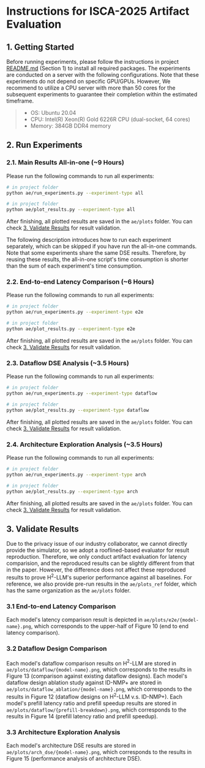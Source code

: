 # Instructions for ISCA-2025 Artifact Evaluation

## 1. Getting Started

Before running experiments, please follow the instructions in project [README.md](../README.md) (Section 1) to install all required packages. The experiments are conducted on a server with the following configurations. Note that these experiments do not depend on specific GPU/GPUs. However, We recommend to utilize a CPU server with more than 50 cores for the subsequent experiments to guarantee their completion within the estimated timeframe.

> * OS: Ubuntu 20.04
> * CPU: Intel(R) Xeon(R) Gold 6226R CPU (dual-socket, 64 cores)
> * Memory: 384GB DDR4 memory


## 2. Run Experiments 

### 2.1. Main Results All-in-one (~9 Hours)

Please run the following commands to run all experiments:

```bash
# in project folder
python ae/run_experiments.py --experiment-type all

# in project folder
python ae/plot_results.py --experiment-type all
```

After finishing, all plotted results are saved in the ```ae/plots``` folder. You can check [3. Validate Results](#3-validate-results) for result validation. 

The following description introduces how to run each experiment separately, which can be skipped if you have run the all-in-one commands. Note that some experiments share the same DSE results. Therefore, by reusing these results, the all-in-one script's time consumption is shorter than the sum of each experiment's time consumption.

### 2.2. End-to-end Latency Comparison (~6 Hours)

Please run the following commands to run all experiments:

```bash
# in project folder
python ae/run_experiments.py --experiment-type e2e

# in project folder
python ae/plot_results.py --experiment-type e2e
```

After finishing, all plotted results are saved in the ```ae/plots``` folder. You can check [3. Validate Results](#3-validate-results) for result validation. 

### 2.3. Dataflow DSE Analysis (~3.5 Hours)

Please run the following commands to run all experiments:

```bash
# in project folder
python ae/run_experiments.py --experiment-type dataflow

# in project folder
python ae/plot_results.py --experiment-type dataflow
```

After finishing, all plotted results are saved in the ```ae/plots``` folder. You can check [3. Validate Results](#3-validate-results) for result validation. 

### 2.4. Architecture Exploration Analysis (~3.5 Hours)

Please run the following commands to run all experiments:

```bash
# in project folder
python ae/run_experiments.py --experiment-type arch

# in project folder
python ae/plot_results.py --experiment-type arch
```

After finishing, all plotted results are saved in the ```ae/plots``` folder. You can check [3. Validate Results](#3-validate-results) for result validation. 

## 3. Validate Results

Due to the privacy issue of our industry collaborator, we cannot directly provide the simulator, so we adopt a rooflined-based evaluator for result reproduction. Therefore, we only conduct artifact evaluation for latency comparision, and the reproduced results can be slightly different from that in the paper. However, the difference does not affect these reproduced results to prove H$^2$-LLM's superior performance against all baselines. For reference, we also provide pre-run results in the ```ae/plots_ref``` folder, which has the same organization as the ```ae/plots``` folder.

### 3.1 End-to-end Latency Comparison

Each model's latency comparison result is depicted in ```ae/plots/e2e/{model-name}.png```, which corresponds to the upper-half of Figure 10 (end to end latency comparison).

### 3.2 Dataflow Design Comparison

Each model's dataflow comparison results on H$^2$-LLM are stored in ```ae/plots/dataflow/{model-name}.png```, which corresponds to the results in Figure 13 (comparison against existing dataflow designs). Each model's dataflow design ablation study against ID-NMP+ are stored in ```ae/plots/dataflow_ablation/{model-name}.png```, which corresponds to the results in Figure 12 (dataflow designs on H$^2$-LLM v.s. ID-NMP+). Each model's prefill latency ratio and prefill speedup results are stored in ```ae/plots/dataflow/{prefill-breakdown}.png```, which corresponds to the results in Figure 14 (prefill latency ratio and prefill speedup).

### 3.3 Architecture Exploration Analysis

Each model's architecture DSE results are stored in ```ae/plots/arch_dse/{model-name}.png```, which corresponds to the results in Figure 15 (performance analysis of architecture DSE).
